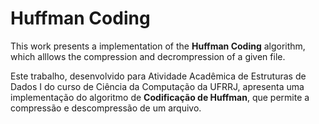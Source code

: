 # Huffman Coding

This work presents a implementation of the **Huffman Coding** algorithm, which alllows the compression and decrompression of a given file. 

Este trabalho, desenvolvido para Atividade Acadêmica de Estruturas de Dados I do curso de Ciência da Computação da UFRRJ, apresenta uma implementação do algoritmo de **Codificação de Huffman**, que permite a compressão e descompressão de um arquivo.
